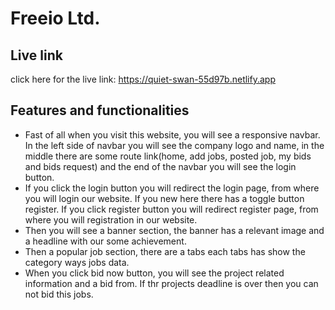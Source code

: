 # Freeio Ltd.

## Live link

click here for the live link: https://quiet-swan-55d97b.netlify.app


## Features and functionalities

- Fast of all when you visit this website, you will see a responsive navbar. In the left side of navbar you will see the company logo and name, in the middle there are some route link(home, add jobs, posted job, my bids and bids request) and the end of the navbar you will see the login button.
- If you click the login button you will redirect the login page, from where you will login our website. If you new here there has a toggle button register. If you click register button you will redirect register page, from where you will registration in our website.
- Then you will see a banner section, the banner has a relevant image and a headline with our some achievement.
- Then a popular job section, there are a tabs each tabs has show the category ways jobs data.
- When you click bid now button, you will see the project related information and a bid from. If thr projects deadline is over then you can not bid this jobs.

